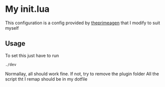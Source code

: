 # My init.lua
This configuration is a config provided by
[theprimeagen](https://github.com/ThePrimeagen/init.lua)
that I modify to suit myself

## Usage
To set this just have to run
```
./dev
```
Normallay, all should work fine. If not, try to remove the plugin folder
All the script tht I remap should be in my dotfile
